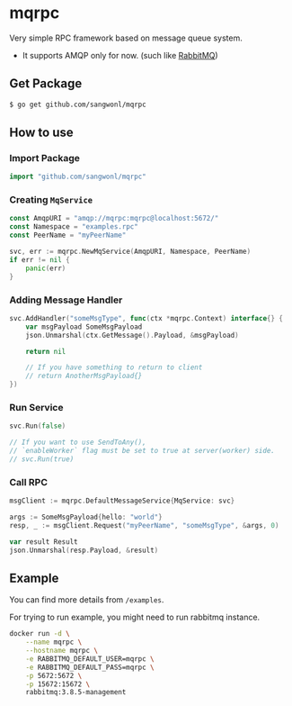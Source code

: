 # mqrpc

Very simple RPC framework based on message queue system.

* It supports AMQP only for now. (such like [RabbitMQ](https://www.rabbitmq.com/))

## Get Package
```bash
$ go get github.com/sangwonl/mqrpc
```

## How to use
### Import Package
```go
import "github.com/sangwonl/mqrpc"
```

### Creating `MqService`
```go
const AmqpURI = "amqp://mqrpc:mqrpc@localhost:5672/"
const Namespace = "examples.rpc"
const PeerName = "myPeerName"

svc, err := mqrpc.NewMqService(AmqpURI, Namespace, PeerName)
if err != nil {
    panic(err)
}
```

### Adding Message Handler
```go
svc.AddHandler("someMsgType", func(ctx *mqrpc.Context) interface{} {
    var msgPayload SomeMsgPayload
    json.Unmarshal(ctx.GetMessage().Payload, &msgPayload)

    return nil

    // If you have something to return to client
    // return AnotherMsgPayload{}
})
```

### Run Service
```go
svc.Run(false)

// If you want to use SendToAny(),
// `enableWorker` flag must be set to true at server(worker) side.
// svc.Run(true)
``` 

### Call RPC
```go
msgClient := mqrpc.DefaultMessageService{MqService: svc}

args := SomeMsgPayload{hello: "world"}
resp, _ := msgClient.Request("myPeerName", "someMsgType", &args, 0)

var result Result
json.Unmarshal(resp.Payload, &result)
```

## Example

You can find more details from `/examples`.

For trying to run example, you might need to run rabbitmq instance.

```bash
docker run -d \
    --name mqrpc \
    --hostname mqrpc \
    -e RABBITMQ_DEFAULT_USER=mqrpc \
    -e RABBITMQ_DEFAULT_PASS=mqrpc \
    -p 5672:5672 \
    -p 15672:15672 \
    rabbitmq:3.8.5-management
```

